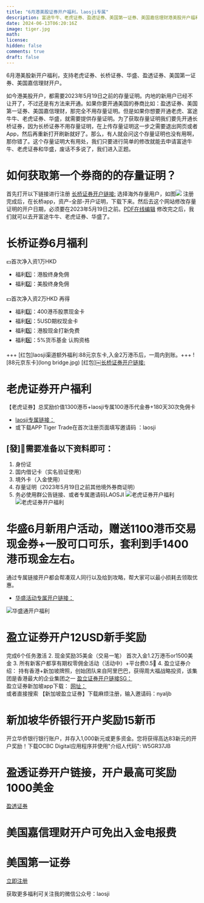 ```yaml
---
title: "6月港美股证券开户福利，laosji专属"
description: 富途牛牛、老虎证券、盈透证券、美国第一证券、美国嘉信理财港美股开户福利领取
date: 2024-06-13T06:20:16Z
image: tiger.jpg
math: 
license: 
hidden: false
comments: true
draft: false
---
```



6月港美股新开户福利，支持老虎证券、长桥证券、华盛、盈透证券、美国第一证券、美国嘉信理财开户。

如今港美股开户，都需要2023年5月19日之前的存量证明。内地的新用户已经不让开了，不过还是有方法来开通。如果你要开通美国的券商比如：盈透证券、美国第一证券、美国嘉信理财，那完全不用存量证明。但是如果你想要开通老虎、富途牛牛、老虎证券、华盛，就需要提供存量证明。为了获取存量证明我们要先开通长桥证券，因为长桥证券不用存量证明，在上传存量证明这一步之需要退出网页或者App，然后再重新打开刷新就好了。那么，有人就会问这个存量证明也没有用啊，那你错了。这个存量证明大有用处，我们只要进行简单的修改就能去申请富途牛牛、老虎证券和华盛，废话不多说了，我们进入正题。


# 如何获取第一个券商的的存量证明？
首先打开以下链接进行注册
[长桥证券开户链接:](https://app.longbridgehk.com/ac/oa?account_channel=lb&channel=HB100034&invite-code=48T09P)
选择海外存量用户，如图![](lbcunliang.jpg)
注册完成后，在长桥app，资产-全部-开户证明，下载下来。然后去这个网站修改存量证明的开户日期，必须要在2023年5月19日之前。[PDF在线编辑](https://www.sejda.com/pdf-editor)
修改完之后，我们就可以去开富途牛牛、老虎证券、华盛了。

# 长桥证券6月福利

💵首次净入资1万HKD 
- 福利1️⃣：港股终身免佣
- 福利2️⃣：美股终身免佣

💵首次净入资2万HKD 再得
- 福利3️⃣：400港币股票现金卡
- 福利4️⃣：5USD期权现金卡
- 福利5️⃣：港股现金打新免费
- 福利6️⃣：5%货币基金 认购资格

+++ [红包]laosji渠道额外福利:88元京东卡,入金2万港币后，一周内到账。+++
![88元京东卡](long bridge.jpg)
[红包]￼[长桥证券开户链接:](https://app.longbridgehk.com/ac/oa?account_channel=lb&channel=HB100034&invite-code=48T09P)


# 老虎证券开户福利
【老虎证券】总奖励价值1300港币+laosji专属100港币代金券+180天30次免佣卡
- [laosji专属链接：](https://tigr.link/7gIFaD)
- 或下载APP Tiger Trade在首次注册页面填写邀请码 ：laosji

## [發]🐅需要准备以下资料即可：
1. 身份证
2. 国内借记卡（实名验证使用）
3. 境外卡（入金使用）
4. 存量证明（2023年5月19日之前其他境外券商证明）
5. 务必使用群公告链接、或者专属邀请码LAOSJI
![老虎证券开户福利](tiger.jpg)
![老虎证券开户福利](%20tigerqa.jpg)


# 华盛6月新用户活动，赠送1100港币交易现金券+一股可口可乐，套利到手1400港币现金左右。
通过专属链接开户都会帮凑双人同行以及给到攻略，帮大家可以最小损耗去领取优惠。
- [华盛活动专属开户链接：](https://www.hstbroker.com/kh/apply/online?_scnl=E1NC)

![华盛通开户福利](huashengtong.jpg)


#  盈立证券开户12USD新手奖励 
完成6个任务激活 
2. 现金奖励35美金（交易一笔） 首次入金1.2万港币or1500美金 
3. 所有新客户都享有期权零佣金活动（活动中）+平台费0.5🧧 
4. 盈立证券介绍： 持有香港+新加坡牌照，创始团队来自阿里巴巴，获得周大福战略投资，该集团是香港最大的企业集团之一 
[盈立证券开户链接SG：](https://m.usmartsg.com/promo/overseas/sg-register.html?langType=1&HCode=nyaljb&HBox=1#/marketing-register)  
盈立证券新加坡app下载：  [网址：](https://www.usmart.sg/cn/download)  
或者直接搜索 【新加坡盈立证券】下载麻烦注册，输入邀请码：nyaljb


# 新加坡华侨银行开户奖励15新币
开立华侨银行银行账户，并存入1,000新元或更多资金。您将获得高达83新元的开户奖励！下载OCBC Digital应用程序并使用"介绍人代码": W5GR37JB


# 盈透证券开户链接，开户最高可奖励1000美金
[盈透证券](https://www.interactivebrokers.com/referral/chao135)


# 美国嘉信理财开户可免出入金电报费
[](https://www.schwab.com/client-referral?refrid=REFERCHPQ83NZ)


# 美国第一证券
[立即注册](https://affiliate.firstrade.com/affiliate/idevaffiliate.php?id=1679)


获取更多福利可关注我的微信公众号：laosji
